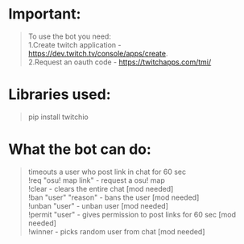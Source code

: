 # Important:
>To use the bot you need:\
>1.Create twitch application - https://dev.twitch.tv/console/apps/create. \
>2.Request an oauth code - https://twitchapps.com/tmi/

# Libraries used:
>pip install twitchio

# What the bot can do:
>timeouts a user who post link in chat for 60 sec\
>!req "osu! map link" - request a osu! map\
>!clear - clears the entire chat [mod needed]\
>!ban "user" "reason" - bans the user [mod needed]\
>!unban "user" - unban user [mod needed]\
>!permit "user" - gives permission to post links for 60 sec [mod needed]\
>!winner - picks random user from chat [mod needed]
